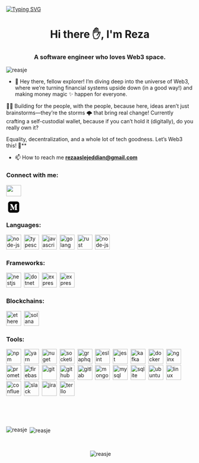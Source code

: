 <a href="https://git.io/typing-svg"><img src="https://readme-typing-svg.demolab.com?font=Fira+Code&pause=750&color=F7931A&width=435&lines=Hi%2C+I'm+Reza+%E2%9C%8B%F0%9F%99%82;Welcome+to+my+corner+of+the+internet!;Check+out+my+work+and+feel+free+to+copy+me;Because+we+are+developers+%F0%9F%91%8A%F0%9F%98%8E" alt="Typing SVG" /></a>
<h1 align="center">Hi there ✋, I'm Reza</h1>
<h3 align="center">A software engineer who loves Web3 space.</h3>

<p align="left"> <img src="https://komarev.com/ghpvc/?username=reasje&label=Profile%20views&color=blue&style=flat"
        alt="reasje" /> </p>

- 🚀 Hey there, fellow explorer! I’m diving deep into the universe of Web3, where we’re turning financial systems upside
down (in a good way!) and making money magic ✨ happen for everyone.

👩‍🚀 Building for the people, with the people, because here, ideas aren’t just brainstorms—they’re the storms 🌩️ that
bring real change! Currently crafting a self-custodial wallet, because if you can’t hold it (digitally), do you really
own it?

Equality, decentralization, and a whole lot of tech goodness. Let’s Web3 this! 🦾**

- 📫 How to reach me **rezaaslejeddian@gmail.com**

<h3 align="left">Connect with me:</h3>
<p align="left">
    <a href="https://linkedin.com/in/reasje/" target="blank"><img align="center"
            src="https://cdn.jsdelivr.net/gh/devicons/devicon/icons/linkedin/linkedin-original.svg" alt="" height="30"
            width="40" /></a>
</p>
<p align="left">
    <a href="https://medium.com/@rezaaslejeddian" target="blank"><svg width="40" height="30" viewBox="0 0 24 24"
            xmlns="http://www.w3.org/2000/svg" fill-rule="evenodd" clip-rule="evenodd">
            <path
                d="M19 24h-14c-2.761 0-5-2.239-5-5v-14c0-2.761 2.239-5 5-5h14c2.762 0 5 2.239 5 5v14c0 2.761-2.237 4.999-5 5zm.97-5.649v-.269l-1.247-1.224c-.11-.084-.165-.222-.142-.359v-8.998c-.023-.137.032-.275.142-.359l1.277-1.224v-.269h-4.422l-3.152 7.863-3.586-7.863h-4.638v.269l1.494 1.799c.146.133.221.327.201.523v7.072c.044.255-.037.516-.216.702l-1.681 2.038v.269h4.766v-.269l-1.681-2.038c-.181-.186-.266-.445-.232-.702v-6.116l4.183 9.125h.486l3.593-9.125v7.273c0 .194 0 .232-.127.359l-1.292 1.254v.269h6.274z"
                alt=""  />
        </svg></a>
</p>

<div align="left">
    <h3>Languages:</h3>
    <p>
        <img src='https://cdn.jsdelivr.net/gh/devicons/devicon/icons/dart/dart-original.svg' alt="node-js" width="40"
            height="40" />&nbsp;
        <img src='https://cdn.jsdelivr.net/gh/devicons/devicon/icons/typescript/typescript-original.svg'
            alt="typescript" width="40" height="40" />&nbsp;
        <img src='https://cdn.jsdelivr.net/gh/devicons/devicon/icons/javascript/javascript-original.svg'
            alt="javascript" width="40" height="40" />&nbsp;
        <img src='https://cdn.jsdelivr.net/gh/devicons/devicon/icons/go/go-original-wordmark.svg' alt="golang"
            width="40" height="40" />&nbsp;
        <img src='https://cdn.jsdelivr.net/gh/devicons/devicon@latest/icons/rust/rust-original.svg' alt="rust"
            width="40" height="40" />&nbsp;
        <img src='https://cdn.jsdelivr.net/gh/devicons/devicon/icons/nodejs/nodejs-original-wordmark.svg' alt="node-js"
            width="40" height="40" />&nbsp;
    <h3>Frameworks:</h3>
    <p>
        <img src='https://cdn.jsdelivr.net/gh/devicons/devicon/icons/flutter/flutter-original.svg' alt="nestjs"
            width="40" height="40" />&nbsp;
        <img src='https://cdn.jsdelivr.net/gh/devicons/devicon/icons/react/react-original.svg' alt="dotnet" width="40"
            height="40" />&nbsp;
        <img src='https://cdn.jsdelivr.net/gh/devicons/devicon/icons/nextjs/nextjs-original.svg' alt="express"
            width="40" height="40" />&nbsp;
        <img src='https://cdn.jsdelivr.net/gh/devicons/devicon/icons/express/express-original.svg' alt="express"
            width="40" height="40" />&nbsp;
    <h3>Blockchains:</h3>
    <p>
        <img src='https://raw.githubusercontent.com/Cryptofonts/cryptoicons/refs/heads/master/SVG/eth.svg' alt="ethereum" width="40"
            height="40" />&nbsp;
        <img src='https://raw.githubusercontent.com/Cryptofonts/cryptoicons/refs/heads/master/SVG/sol.svg'
            alt="solana" width="40" height="40" />&nbsp;
    <h3>Tools:</h3>
    <p>
        <img src='https://cdn.jsdelivr.net/gh/devicons/devicon/icons/npm/npm-original-wordmark.svg' alt="npm" width="40"
            height="40" />&nbsp;
        <img src='https://cdn.jsdelivr.net/gh/devicons/devicon/icons/yarn/yarn-original-wordmark.svg' alt="yarn"
            width="40" height="40" />&nbsp;
        <img src='https://cdn.jsdelivr.net/gh/devicons/devicon/icons/pnpm/pnpm-original-wordmark.svg' alt="nuget"
            width="40" height="40" />&nbsp;
        <img src='https://cdn.jsdelivr.net/gh/devicons/devicon/icons/socketio/socketio-original-wordmark.svg'
            alt="socketio" width="40" height="40" />&nbsp;
        <img src='https://cdn.jsdelivr.net/gh/devicons/devicon/icons/graphql/graphql-plain-wordmark.svg' alt="graphql"
            width="40" height="40" />&nbsp;
        <img src='https://cdn.jsdelivr.net/gh/devicons/devicon/icons/eslint/eslint-original-wordmark.svg' alt="eslint"
            width="40" height="40" />&nbsp;
        <img src='https://cdn.jsdelivr.net/gh/devicons/devicon/icons/vscode/vscode-original.svg' alt="jest" width="40"
            height="40" />&nbsp;
        <img src='https://cdn.jsdelivr.net/gh/devicons/devicon/icons/apachekafka/apachekafka-original-wordmark.svg'
            alt="kafka" width="40" height="40" />&nbsp;
        <!-- <img src='https://cdn.jsdelivr.net/gh/devicons/devicon/icons/amazonwebservices/amazonwebservices-original-wordmark.svg'
            alt="aws" width="40" height="40" />&nbsp;
        <img src='https://cdn.jsdelivr.net/gh/devicons/devicon/icons/azure/azure-original-wordmark.svg' alt="azure"
            width="40" height="40" />&nbsp; -->
        <img src='https://cdn.jsdelivr.net/gh/devicons/devicon/icons/docker/docker-original-wordmark.svg' alt="docker"
            width="40" height="40" />&nbsp;
        <img src='https://cdn.jsdelivr.net/gh/devicons/devicon/icons/nginx/nginx-original.svg' alt="nginx" width="40"
            height="40" />&nbsp;
        <img src='https://cdn.jsdelivr.net/gh/devicons/devicon/icons/prometheus/prometheus-original-wordmark.svg'
            alt="prometheus" width="40" height="40" />&nbsp;
        <!-- <img src='https://cdn.jsdelivr.net/gh/devicons/devicon/icons/grafana/grafana-original-wordmark.svg'
            alt="grafana" width="40" height="40" />&nbsp; -->
        <img src='https://cdn.jsdelivr.net/gh/devicons/devicon/icons/firebase/firebase-plain-wordmark.svg'
            alt="firebase" width="40" height="40" />&nbsp;
        <img src='https://cdn.jsdelivr.net/gh/devicons/devicon/icons/git/git-original-wordmark.svg' alt="git" width="40"
            height="40" />&nbsp;
        <img src='https://cdn.jsdelivr.net/gh/devicons/devicon/icons/github/github-original-wordmark.svg' alt="github"
            width="40" height="40" />&nbsp;
        <img src='https://cdn.jsdelivr.net/gh/devicons/devicon/icons/gitlab/gitlab-original-wordmark.svg' alt="gitlab"
            width="40" height="40" />&nbsp;
        <img src='https://cdn.jsdelivr.net/gh/devicons/devicon/icons/mongodb/mongodb-original-wordmark.svg'
            alt="mongodb" width="40" height="40" />&nbsp;
        <img src='https://cdn.jsdelivr.net/gh/devicons/devicon/icons/mysql/mysql-original-wordmark.svg' alt="mysql"
            width="40" height="40" />&nbsp;
        <img src='https://cdn.jsdelivr.net/gh/devicons/devicon/icons/sqlite/sqlite-original-wordmark.svg' alt="sqlite"
            width="40" height="40" />&nbsp;
        <img src='https://cdn.jsdelivr.net/gh/devicons/devicon/icons/ubuntu/ubuntu-original.svg' alt="ubuntu" width="40"
            height="40" />&nbsp;
        <img src='https://cdn.jsdelivr.net/gh/devicons/devicon/icons/linux/linux-original.svg' alt="linux" width="40"
            height="40" />&nbsp;
        <img src='https://cdn.jsdelivr.net/gh/devicons/devicon/icons/githubactions/githubactions-original.svg'
            alt="confluence" width="40" height="40" />&nbsp;
        <img src='https://cdn.jsdelivr.net/gh/devicons/devicon/icons/slack/slack-original.svg' alt="slack" width="40"
            height="40" />&nbsp;
        <img src='https://cdn.jsdelivr.net/gh/devicons/devicon/icons/xcode/xcode-original.svg' alt="jira" width="40"
            height="40" />&nbsp;
        <img src='https://cdn.jsdelivr.net/gh/devicons/devicon/icons/androidstudio/androidstudio-original.svg'
            alt="terllo" width="40" height="40" />&nbsp;
    </p>
    </br></br></br>
    <p><img align="left"
            src="https://github-readme-stats.vercel.app/api?username=reasje&show_icons=true&count_private=true&theme=github_dark"
            alt="reasje" /></p>
    <p>&nbsp;<img align="center"
            src="https://github-readme-stats.vercel.app/api/top-langs/?username=reasje&layout=compact&hide=makefile,cmake,c%2B%2B,c,html,java,assembly,shell,css,python&theme=github_dark&exclude_repo=efcore,ReportSharp.DatabaseReporter,ReportSharp.DiscordReporter,EF.Seeder,ReportSharp.Api,dotnet_template,AppCommand,socket_sharp"
            alt="reasje" /></p>
    </br>
    <p align="center">&nbsp;<img align="center"
            src="https://github-profile-trophy.vercel.app/?username=reasje&theme=darkhub&no-bg=false&margin-w=20&title=Stars,MultiLanguage,Commits,Repositories,PullRequest"
            alt="reasje" /> </p>